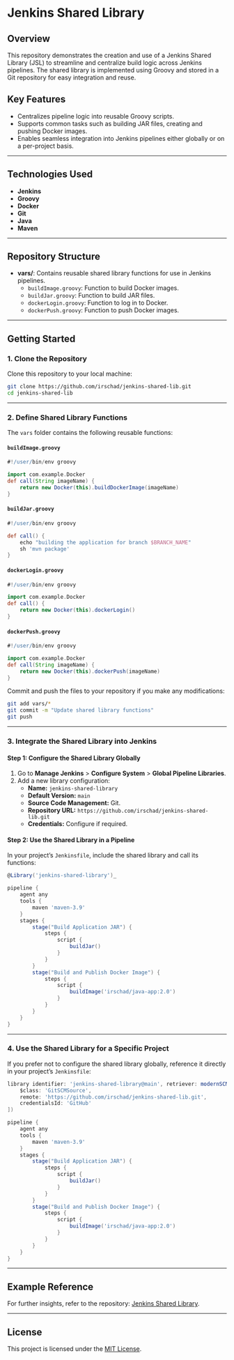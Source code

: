 # Jenkins Shared Library

## Overview
This repository demonstrates the creation and use of a Jenkins Shared Library (JSL) to streamline and centralize build logic across Jenkins pipelines. The shared library is implemented using Groovy and stored in a Git repository for easy integration and reuse.

## Key Features
- Centralizes pipeline logic into reusable Groovy scripts.
- Supports common tasks such as building JAR files, creating and pushing Docker images.
- Enables seamless integration into Jenkins pipelines either globally or on a per-project basis.

---

## Technologies Used
- **Jenkins**
- **Groovy**
- **Docker**
- **Git**
- **Java**
- **Maven**

---

## Repository Structure
- **vars/**: Contains reusable shared library functions for use in Jenkins pipelines.
  - `buildImage.groovy`: Function to build Docker images.
  - `buildJar.groovy`: Function to build JAR files.
  - `dockerLogin.groovy`: Function to log in to Docker.
  - `dockerPush.groovy`: Function to push Docker images.

---

## Getting Started

### 1. Clone the Repository

Clone this repository to your local machine:

```bash
git clone https://github.com/irschad/jenkins-shared-lib.git
cd jenkins-shared-lib
```

---

### 2. Define Shared Library Functions

The `vars` folder contains the following reusable functions:

#### `buildImage.groovy`
```groovy
#!/user/bin/env groovy

import com.example.Docker
def call(String imageName) {
    return new Docker(this).buildDockerImage(imageName)
}
```

#### `buildJar.groovy`
```groovy
#!/user/bin/env groovy

def call() {
    echo "building the application for branch $BRANCH_NAME"
    sh 'mvn package'
}
```

#### `dockerLogin.groovy`
```groovy
#!/user/bin/env groovy

import com.example.Docker
def call() {
    return new Docker(this).dockerLogin()
}
```

#### `dockerPush.groovy`
```groovy
#!/user/bin/env groovy

import com.example.Docker
def call(String imageName) {
    return new Docker(this).dockerPush(imageName)
}
```

Commit and push the files to your repository if you make any modifications:

```bash
git add vars/*
git commit -m "Update shared library functions"
git push
```

---

### 3. Integrate the Shared Library into Jenkins

#### Step 1: Configure the Shared Library Globally
1. Go to **Manage Jenkins** > **Configure System** > **Global Pipeline Libraries**.
2. Add a new library configuration:
   - **Name:** `jenkins-shared-library`
   - **Default Version:** `main`
   - **Source Code Management:** Git.
   - **Repository URL:** `https://github.com/irschad/jenkins-shared-lib.git`
   - **Credentials:** Configure if required.

#### Step 2: Use the Shared Library in a Pipeline
In your project’s `Jenkinsfile`, include the shared library and call its functions:

```groovy
@Library('jenkins-shared-library')_

pipeline {
    agent any
    tools {
        maven 'maven-3.9'
    }
    stages {
        stage("Build Application JAR") {
            steps {
                script {
                    buildJar()
                }
            }
        }
        stage("Build and Publish Docker Image") {
            steps {
                script {
                    buildImage('irschad/java-app:2.0')
                }
            }
        }
    }
}
```

---

### 4. Use the Shared Library for a Specific Project
If you prefer not to configure the shared library globally, reference it directly in your project’s `Jenkinsfile`:

```groovy
library identifier: 'jenkins-shared-library@main', retriever: modernSCM([
    $class: 'GitSCMSource',
    remote: 'https://github.com/irschad/jenkins-shared-lib.git',
    credentialsId: 'GitHub'
])

pipeline {
    agent any
    tools {
        maven 'maven-3.9'
    }
    stages {
        stage("Build Application JAR") {
            steps {
                script {
                    buildJar()
                }
            }
        }
        stage("Build and Publish Docker Image") {
            steps {
                script {
                    buildImage('irschad/java-app:2.0')
                }
            }
        }
    }
}
```

---

## Example Reference
For further insights, refer to the repository: [Jenkins Shared Library](https://github.com/irschad/jenkins-shared-lib).

---

## License
This project is licensed under the [MIT License](LICENSE).


